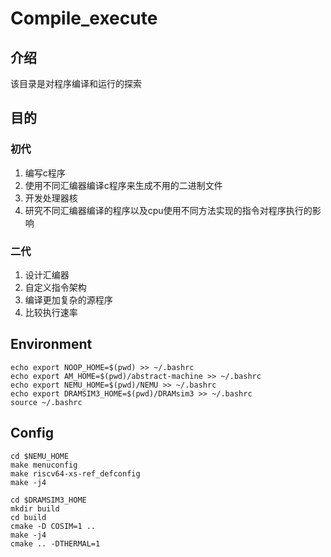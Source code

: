 # Compile_execute

## 介绍

该目录是对程序编译和运行的探索

## 目的

### 初代

1. 编写c程序
2. 使用不同汇编器编译c程序来生成不用的二进制文件
3. 开发处理器核
4. 研究不同汇编器编译的程序以及cpu使用不同方法实现的指令对程序执行的影响

### 二代

1. 设计汇编器
2. 自定义指令架构
3. 编译更加复杂的源程序
4. 比较执行速率

## Environment

```shell
echo export NOOP_HOME=$(pwd) >> ~/.bashrc
echo export AM_HOME=$(pwd)/abstract-machine >> ~/.bashrc
echo export NEMU_HOME=$(pwd)/NEMU >> ~/.bashrc
echo export DRAMSIM3_HOME=$(pwd)/DRAMsim3 >> ~/.bashrc
source ~/.bashrc

```

## Config

```shell
cd $NEMU_HOME
make menuconfig
make riscv64-xs-ref_defconfig
make -j4

```

```shell
cd $DRAMSIM3_HOME
mkdir build
cd build
cmake -D COSIM=1 ..
make -j4
cmake .. -DTHERMAL=1

```
